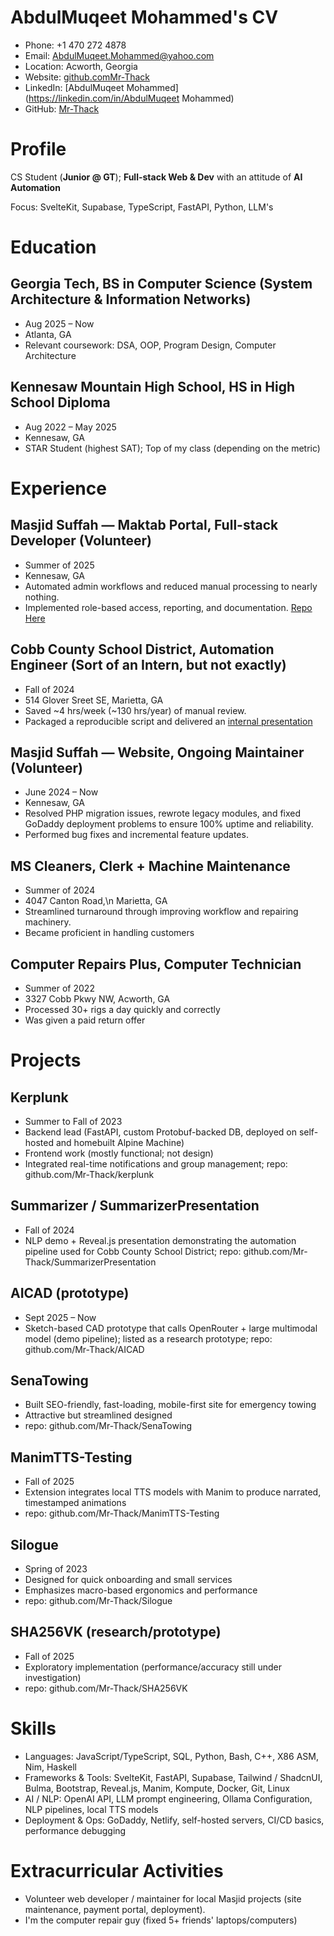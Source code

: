 # AbdulMuqeet Mohammed's CV

- Phone: +1 470 272 4878
- Email: [AbdulMuqeet.Mohammed@yahoo.com](mailto:AbdulMuqeet.Mohammed@yahoo.com)
- Location: Acworth, Georgia
- Website: [github.comMr-Thack](https://github.com/Mr-Thack)
- LinkedIn: [AbdulMuqeet Mohammed](https://linkedin.com/in/AbdulMuqeet Mohammed)
- GitHub: [Mr-Thack](https://github.com/Mr-Thack)


# Profile

CS Student (**Junior @ GT**); **Full-stack Web & Dev** with an attitude of **AI Automation**

Focus: SvelteKit, Supabase, TypeScript, FastAPI, Python, LLM's

# Education

## Georgia Tech, BS in Computer Science (System Architecture & Information Networks)

- Aug 2025 – Now
- Atlanta, GA
- Relevant coursework: DSA, OOP, Program Design, Computer Architecture

## Kennesaw Mountain High School, HS in High School Diploma

- Aug 2022 – May 2025
- Kennesaw, GA
- STAR Student (highest SAT); Top of my class (depending on the metric)

# Experience

## Masjid Suffah — Maktab Portal, Full-stack Developer (Volunteer)

- Summer of 2025
- Kennesaw, GA
- Automated admin workflows and reduced manual processing to nearly nothing.
- Implemented role-based access, reporting, and documentation. [Repo Here](github.com/Mr-Thack/suffah)

## Cobb County School District, Automation Engineer (Sort of an Intern, but not exactly)

- Fall of 2024
- 514 Glover Sreet SE, Marietta, GA
- Saved ~4 hrs/week (~130 hrs/year) of manual review.
- Packaged a reproducible script and delivered an [internal presentation](https://GitHub.com/Mr-Thack/SummarizerPresentation)

## Masjid Suffah — Website, Ongoing Maintainer (Volunteer)

- June 2024 – Now
- Kennesaw, GA
- Resolved PHP migration issues, rewrote legacy modules, and fixed GoDaddy deployment problems to ensure 100% uptime and reliability.
- Performed bug fixes and incremental feature updates.

## MS Cleaners, Clerk + Machine Maintenance

- Summer of 2024
- 4047 Canton Road,\n Marietta, GA
- Streamlined turnaround through improving workflow and repairing machinery.
- Became proficient in handling customers

## Computer Repairs Plus, Computer Technician

- Summer of 2022
- 3327 Cobb Pkwy NW, Acworth, GA
- Processed 30+ rigs a day quickly and correctly
- Was given a paid return offer

# Projects

## Kerplunk

- Summer to Fall of 2023
- Backend lead (FastAPI, custom Protobuf-backed DB, deployed on self-hosted and homebuilt Alpine Machine)
- Frontend work (mostly functional; not design)
- Integrated real-time notifications and group management; repo: github.com/Mr-Thack/kerplunk

## Summarizer / SummarizerPresentation

- Fall of 2024
- NLP demo + Reveal.js presentation demonstrating the automation pipeline used for Cobb County School District; repo: github.com/Mr-Thack/SummarizerPresentation

## AICAD (prototype)

- Sept 2025 – Now
- Sketch-based CAD prototype that calls OpenRouter + large multimodal model (demo pipeline); listed as a research prototype; repo: github.com/Mr-Thack/AICAD

## SenaTowing

- Built SEO-friendly, fast-loading, mobile-first site for emergency towing
- Attractive but streamlined designed
- repo: github.com/Mr-Thack/SenaTowing

## ManimTTS-Testing

- Fall of 2025
- Extension integrates local TTS models with Manim to produce narrated, timestamped animations
- repo: github.com/Mr-Thack/ManimTTS-Testing

## Silogue

- Spring of 2023
- Designed for quick onboarding and small services
- Emphasizes macro-based ergonomics and performance
- repo: github.com/Mr-Thack/Silogue

## SHA256VK (research/prototype)

- Fall of 2025
- Exploratory implementation (performance/accuracy still under investigation)
- repo: github.com/Mr-Thack/SHA256VK

# Skills

- Languages: JavaScript/TypeScript, SQL, Python, Bash, C++, X86 ASM, Nim, Haskell
- Frameworks & Tools: SvelteKit, FastAPI, Supabase, Tailwind / ShadcnUI, Bulma, Bootstrap, Reveal.js, Manim, Kompute, Docker, Git, Linux
- AI / NLP: OpenAI API, LLM prompt engineering, Ollama Configuration, NLP pipelines, local TTS models
- Deployment & Ops: GoDaddy, Netlify, self-hosted servers, CI/CD basics, performance debugging
# Extracurricular Activities

- Volunteer web developer / maintainer for local Masjid projects (site maintenance, payment portal, deployment).
- I'm the computer repair guy (fixed 5+ friends' laptops/computers)
